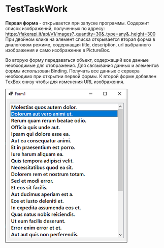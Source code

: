 # TestTaskWork
**Первая форма** - открывается при запуске программы. Содержит список изображений, полученных по адресу:
https://fakerapi.it/api/v1/images?_quantity=30&_type=any&_height=300
При двойном клике на элемент списка открывается вторая форма в диалоговом режиме, содержащая title, description, url  выбранного изображения и само изображение в PictureBox.

Во вторую форму передаваться объект, содержащий все данные необходимые для отображения. 
Для связывания данных и элементов формы использован Binding.
Получать все данные с сервера необходимо при открытии первой формы. К второй форме добавлен TexBox снизу чтобы для изменения URL изображения.


![Первая форма](/images/Form1.png)
